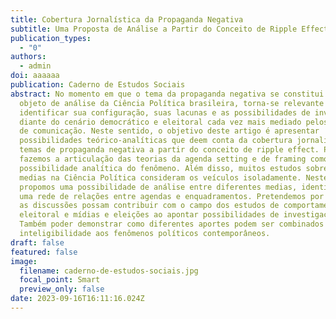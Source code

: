 ```yaml
---
title: Cobertura Jornalística da Propaganda Negativa
subtitle: Uma Proposta de Análise a Partir do Conceito de Ripple Effect
publication_types:
  - "0"
authors:
  - admin
doi: aaaaaa
publication: Caderno de Estudos Sociais
abstract: No momento em que o tema da propaganda negativa se constitui enquanto
  objeto de análise da Ciência Política brasileira, torna-se relevante
  identificar sua configuração, suas lacunas e as possibilidades de investigação
  diante do cenário democrático e eleitoral cada vez mais mediado pelos veículos
  de comunicação. Neste sentido, o objetivo deste artigo é apresentar
  possibilidades teórico-analíticas que deem conta da cobertura jornalística dos
  temas de propaganda negativa a partir do conceito de ripple effect. Para isso,
  fazemos a articulação das teorias da agenda setting e de framing como
  possibilidade analítica do fenômeno. Além disso, muitos estudos sobre os
  medias na Ciência Política consideram os veículos isoladamente. Neste paper
  propomos uma possibilidade de análise entre diferentes medias, identificando
  uma rede de relações entre agendas e enquadramentos. Pretendemos por fim que
  as discussões possam contribuir com o campo dos estudos de comportamento
  eleitoral e mídias e eleições ao apontar possibilidades de investigação.
  Também poder demonstrar como diferentes aportes podem ser combinados para dar
  inteligibilidade aos fenômenos políticos contemporâneos.
draft: false
featured: false
image:
  filename: caderno-de-estudos-sociais.jpg
  focal_point: Smart
  preview_only: false
date: 2023-09-16T16:11:16.024Z
---
```

